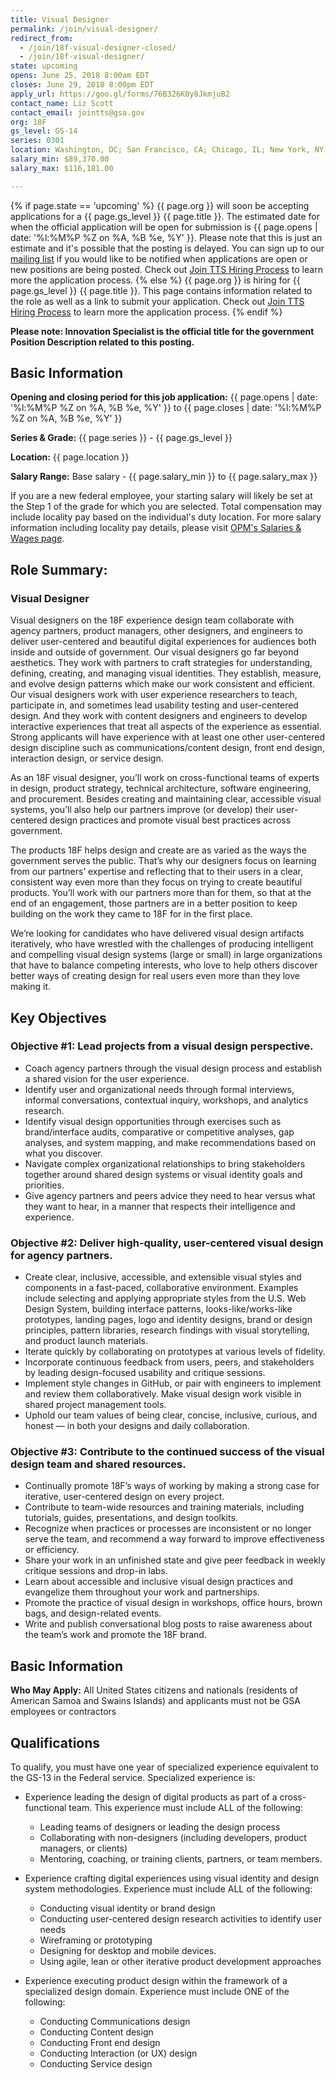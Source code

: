```yaml
---
title: Visual Designer
permalink: /join/visual-designer/
redirect_from:
  - /join/18f-visual-designer-closed/
  - /join/18f-visual-designer/
state: upcoming
opens: June 25, 2018 8:00am EDT
closes: June 29, 2018 8:00pm EDT
apply_url: https://goo.gl/forms/76B326K0y8JkmjuB2
contact_name: Liz Scott
contact_email: jointts@gsa.gov
org: 18F
gs_level: GS-14
series: 0301
location: Washington, DC; San Francisco, CA; Chicago, IL; New York, NY; Virtual (100% Remote)
salary_min: $89,370.00
salary_max: $116,181.00

---
```


{% if page.state == 'upcoming' %}
{{ page.org }} will soon be accepting applications for a {{ page.gs_level }} {{ page.title }}. The estimated date for when the official application will be open for submission is {{ page.opens | date: '%l:%M%P %Z on %A, %B %e, %Y' }}. Please note that this is just an estimate and it's possible that the posting is delayed. You can sign up to our <a href="https://docs.google.com/forms/d/e/1FAIpQLSf-HCWKQp_3TKJs0ss-3IqzbI0HY16rH5LnV8CRpIBykeH07g/viewform?usp=sf_link">mailing list</a> if you would like to be notified when applications are open or new positions are being posted. Check out [Join TTS Hiring Process]({{site.baseurl}}/hiring-process/) to learn more the application process.
{% else %}
{{ page.org }} is hiring for {{ page.gs_level }} {{ page.title }}. This page contains information related to the role as well as a link to submit your application. Check out [Join TTS Hiring Process]({{site.baseurl}}/hiring-process/) to learn more the application process.
{% endif %}

**Please note: Innovation Specialist is the official title for the government Position Description related to this posting.**

## Basic Information

**Opening and closing period for this job application:**
{{ page.opens | date: '%l:%M%P %Z on %A, %B %e, %Y' }} to {{ page.closes | date: '%l:%M%P %Z on %A, %B %e, %Y' }}

**Series & Grade:**
{{ page.series }} - {{ page.gs_level }}

**Location:**
{{ page.location }}

**Salary Range:**
Base salary - {{ page.salary_min }} to {{ page.salary_max }}

If you are a new federal employee, your starting salary will likely be set at the Step 1 of the grade for which you are selected. Total compensation may include locality pay based on the individual's duty location. For more salary information including locality pay details, please visit [OPM's Salaries & Wages page](https://www.opm.gov/policy-data-oversight/pay-leave/salaries-wages/). 


## Role Summary:

### Visual Designer 

Visual designers on the 18F experience design team collaborate with agency partners, product managers, other designers, and engineers to deliver user-centered and beautiful digital experiences for audiences both inside and outside of government. Our visual designers go far beyond aesthetics. They work with partners to craft strategies for understanding, defining, creating, and managing visual identities. They establish, measure, and evolve design patterns which make our work consistent and efficient. Our visual designers work with user experience researchers to teach, participate in, and sometimes lead usability testing and user-centered design. And they work with content designers and engineers to develop interactive experiences that treat all aspects of the experience as essential. Strong applicants will have experience with at least one other user-centered design discipline such as communications/content design, front end design, interaction design, or service design.

As an 18F visual designer, you’ll work on cross-functional teams of experts in design, product strategy, technical architecture, software engineering, and procurement. Besides creating and maintaining clear, accessible visual systems, you’ll also help our partners improve (or develop) their user-centered design practices and promote visual best practices across government.  

The products 18F helps design and create are as varied as the ways the government serves the public. That’s why our designers focus on learning from our partners’ expertise and reflecting that to their users in a clear, consistent way even more than they focus on trying to create beautiful products. You’ll work with our partners more than for them, so that at the end of an engagement, those partners are in a better position to keep building on the work they came to 18F for in the first place. 

We’re looking for candidates who have delivered visual design artifacts iteratively, who have wrestled with the challenges of producing intelligent and compelling visual design systems (large or small) in large organizations that have to balance competing interests, who love to help others discover better ways of creating design for real users even more than they love making it. 


## Key Objectives

### Objective #1: Lead projects from a visual design perspective.
- Coach agency partners through the visual design process and establish a shared vision for the user experience.
- Identify user and organizational needs through formal interviews, informal conversations, contextual inquiry, workshops, and analytics research.
- Identify visual design opportunities through exercises such as brand/interface audits, comparative or competitive analyses, gap analyses, and system mapping, and make recommendations based on what you discover.
- Navigate complex organizational relationships to bring stakeholders together around shared design systems or visual identity goals and priorities.
- Give agency partners and peers advice they need to hear versus what they want to hear, in a manner that respects their intelligence and experience.

### Objective #2: Deliver high-quality, user-centered visual design for agency partners.
- Create clear, inclusive, accessible, and extensible visual styles and components in a fast-paced, collaborative environment. Examples include selecting and applying appropriate styles from the U.S. Web Design System, building interface patterns, looks-like/works-like prototypes, landing pages, logo and identity designs, brand or design principles, pattern libraries, research findings with visual storytelling, and product launch materials.
- Iterate quickly by collaborating on prototypes at various levels of fidelity.
- Incorporate continuous feedback from users, peers, and stakeholders by leading design-focused usability and critique sessions.
- Implement style changes in GitHub, or pair with engineers to implement and review them collaboratively. Make visual design work visible in shared project management tools.
- Uphold our team values of being clear, concise, inclusive, curious, and honest — in both your designs and daily collaboration.

### Objective #3: Contribute to the continued success of the visual design team and shared resources.
- Continually promote 18F’s ways of working by making a strong case for iterative, user-centered design on every project.
- Contribute to team-wide resources and training materials, including tutorials, guides, presentations, and design toolkits.
- Recognize when practices or processes are inconsistent or no longer serve the team, and recommend a way forward to improve effectiveness or efficiency.
- Share your work in an unfinished state and give peer feedback in weekly critique sessions and drop-in labs.
- Learn about accessible and inclusive visual design practices and evangelize them throughout your work and partnerships.
- Promote the practice of visual design in workshops, office hours, brown bags, and design-related events.
- Write and publish conversational blog posts to raise awareness about the team’s work and promote the 18F brand.

## Basic Information

**Who May Apply:**
All United States citizens and nationals (residents of American Samoa and Swains Islands) and applicants must not be GSA employees or contractors

## Qualifications
To qualify, you must have one year of specialized experience equivalent to the GS-13 in the Federal service.  Specialized experience is:
- Experience leading the design of digital products as part of a cross-functional team. This experience must include ALL of the following:
  - Leading teams of designers or leading the design process 
  - Collaborating with non-designers (including developers, product managers, or clients)
  - Mentoring, coaching, or training clients, partners, or team members.

- Experience crafting digital experiences using visual identity and design system methodologies. Experience must include ALL of the following:
  - Conducting visual identity or brand design
  - Conducting user-centered design research activities to identify user needs
  - Wireframing or prototyping 
  - Designing for desktop and mobile devices. 
  - Using agile, lean or other iterative product development approaches

- Experience executing product design within the framework of a specialized design domain. Experience must include ONE of the following:
  - Conducting Communications design
  - Conducting Content design
  - Conducting Front end design
  - Conducting Interaction (or UX) design
  - Conducting Service design


